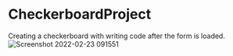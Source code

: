 # CheckerboardProject
Creating a checkerboard with writing code after the form is loaded.
![Screenshot 2022-02-23 091551](https://user-images.githubusercontent.com/76443967/155270638-b84c59d8-776b-448d-8165-7f5a0d045e7d.png)
